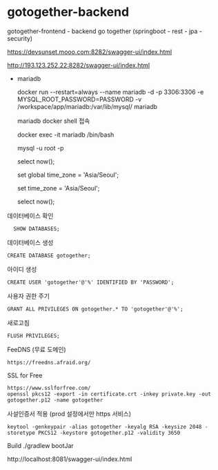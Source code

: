 # gotogether-backend

gotogether-frontend - backend go together (springboot - rest - jpa - security) 


https://devsunset.mooo.com:8282/swagger-ui/index.html

http://193.123.252.22:8282/swagger-ui/index.html

* mariadb

  docker run --restart=always --name mariadb -d -p 3306:3306 -e MYSQL_ROOT_PASSWORD=PASSWORD -v /workspace/app/mariadb:/var/lib/mysql/ mariadb
  
  mariadb docker shell 접속
  
  docker exec -it mariadb /bin/bash
  
  mysql -u root -p
  
  select now();
  
  set global time_zone = 'Asia/Seoul';
  
  set time_zone = 'Asia/Seoul';
  
  select now();

데이터베이스 확인

      SHOW DATABASES;

데이터베이스 생성

    CREATE DATABASE gotogether;

아이디 생성

    CREATE USER 'gotogether'@'%' IDENTIFIED BY 'PASSWORD';

사용자 권한 주기

    GRANT ALL PRIVILEGES ON gotogether.* TO 'gotogether'@'%';

새로고침

    FLUSH PRIVILEGES;
    
FeeDNS (무료 도메인)

    https://freedns.afraid.org/

SSL for Free

    https://www.sslforfree.com/
    openssl pkcs12 -export -in certificate.crt -inkey private.key -out gotogether.p12 -name gotogether


사설인증서 적용 (prod 설정에서만 https 서비스)

    keytool -genkeypair -alias gotogether -keyalg RSA -keysize 2048 -storetype PKCS12 -keystore gotogether.p12 -validity 3650
   
 
Build
./gradlew bootJar
    
http://localhost:8081/swagger-ui/index.html    
